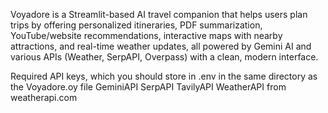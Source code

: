 Voyadore is a Streamlit-based AI travel companion that helps users plan trips by offering personalized itineraries, PDF summarization, YouTube/website recommendations, interactive maps with nearby attractions, and real-time weather updates, all powered by Gemini AI and various APIs (Weather, SerpAPI, Overpass) with a clean, modern interface.

Required API keys, which you should store in .env in the same directory as the Voyadore.oy file
GeminiAPI
SerpAPI
TavilyAPI
WeatherAPI from weatherapi.com
